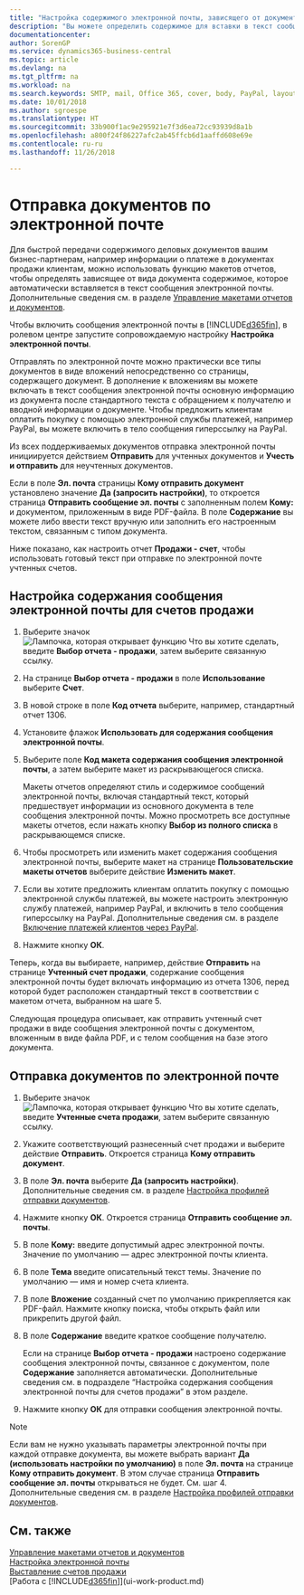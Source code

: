 ```yaml
---
title: "Настройка содержимого электронной почты, зависящего от документа | Документы Майкрософт"
description: "Вы можете определить содержимое для вставки в текст сообщения электронной, например ссылку на PayPal. Вы также можете вкладывать документы в сообщения электронной почты."
documentationcenter: 
author: SorenGP
ms.service: dynamics365-business-central
ms.topic: article
ms.devlang: na
ms.tgt_pltfrm: na
ms.workload: na
ms.search.keywords: SMTP, mail, Office 365, cover, body, PayPal, layout
ms.date: 10/01/2018
ms.author: sgroespe
ms.translationtype: HT
ms.sourcegitcommit: 33b900f1ac9e295921e7f3d6ea72cc93939d8a1b
ms.openlocfilehash: a800f24f86227afc2ab45ffcb6d1aaffd608e69e
ms.contentlocale: ru-ru
ms.lasthandoff: 11/26/2018

---
```

# <a name="send-documents-by-email"></a>Отправка документов по электронной почте
Для быстрой передачи содержимого деловых документов вашим бизнес-партнерам, например информации о платеже в документах продажи клиентам, можно использовать функцию макетов отчетов, чтобы определять зависящее от вида документа содержимое, которое автоматически вставляется в текст сообщения электронной почты. Дополнительные сведения см. в разделе [Управление макетами отчетов и документов](ui-manage-report-layouts.md).

Чтобы включить сообщения электронной почты в [!INCLUDE[d365fin](includes/d365fin_md.md)], в ролевом центре запустите сопровождаемую настройку **Настройка электронной почты**.

Отправлять по электронной почте можно практически все типы документов в виде вложений непосредственно со страницы, содержащего документ. В дополнение к вложениям вы можете включать в текст сообщения электронной почты основную информацию из документа после стандартного текста с обращением к получателю и вводной информации о документе. Чтобы предложить клиентам оплатить покупку с помощью электронной службы платежей, например PayPal, вы можете включить в тело сообщения гиперссылку на PayPal.

Из всех поддерживаемых документов отправка электронной почты инициируется действием **Отправить** для учтенных документов и **Учесть и отправить** для неучтенных документов.

Если в поле **Эл. почта** страницы **Кому отправить документ** установлено значение **Да (запросить настройки)**, то откроется страница **Отправить сообщение эл. почты** с заполненным полем **Кому:** и документом, приложенным в виде PDF-файла. В поле **Содержание** вы можете либо ввести текст вручную или заполнить его настроенным текстом, связанным с типом документа.

Ниже показано, как настроить отчет **Продажи - счет**, чтобы использовать готовый текст при отправке по электронной почте учтенных счетов.

## <a name="to-set-up-a-document-specific-email-body-for-sales-invoices"></a>Настройка содержания сообщения электронной почты для счетов продажи
1. Выберите значок ![Лампочка, которая открывает функцию Что вы хотите сделать](media/ui-search/search_small.png "Что вы хотите сделать"), введите **Выбор отчета - продажи**, затем выберите связанную ссылку.
2. На странице **Выбор отчета - продажи** в поле **Использование** выберите **Счет**.
3. В новой строке в поле **Код отчета** выберите, например, стандартный отчет 1306.
4. Установите флажок **Использовать для содержания сообщения электронной почты**.
5. Выберите поле **Код макета содержания сообщения электронной почты**, а затем выберите макет из раскрывающегося списка.

    Макеты отчетов определяют стиль и содержимое сообщений электронной почты, включая стандартный текст, который предшествует информации из основного документа в теле сообщения электронной почты. Можно просмотреть все доступные макеты отчетов, если нажать кнопку **Выбор из полного списка** в раскрывающемся списке.
6. Чтобы просмотреть или изменить макет содержания сообщения электронной почты, выберите макет на странице **Пользовательские макеты отчетов** выберите действие **Изменить макет**.
7. Если вы хотите предложить клиентам оплатить покупку с помощью электронной службы платежей, вы можете настроить электронную службу платежей, например PayPal, и включить в тело сообщения гиперссылку на PayPal. Дополнительные сведения см. в разделе [Включение платежей клиентов через PayPal](sales-how-enable-payment-service-extensions.md).
8. Нажмите кнопку **ОК**.

Теперь, когда вы выбираете, например, действие **Отправить** на странице **Учтенный счет продажи**, содержание сообщения электронной почты будет включать информацию из отчета 1306, перед которой будет расположен стандартный текст в соответствии с макетом отчета, выбранном на шаге 5.

Следующая процедура описывает, как отправить учтенный счет продажи в виде сообщения электронной почты с документом, вложенным в виде файла PDF, и с телом сообщения на базе этого документа.

## <a name="to-send-documents-by-email"></a>Отправка документов по электронной почте
1. Выберите значок ![Лампочка, которая открывает функцию Что вы хотите сделать](media/ui-search/search_small.png "Что вы хотите сделать"), введите **Учтенные счета продажи**, затем выберите связанную ссылку.
2. Укажите соответствующий разнесенный счет продажи и выберите действие **Отправить**. Откроется страница **Кому отправить документ**.
3. В поле **Эл. почта** выберите **Да (запросить настройки)**. Дополнительные сведения см. в разделе [Настройка профилей отправки документов](sales-how-setup-document-send-profiles.md).
4. Нажмите кнопку **ОК**. Откроется страница **Отправить сообщение эл. почты**.
5. В поле **Кому:** введите допустимый адрес электронной почты. Значение по умолчанию — адрес электронной почты клиента.
6. В поле **Тема** введите описательный текст темы. Значение по умолчанию — имя и номер счета клиента.
7. В поле **Вложение** созданный счет по умолчанию прикрепляется как PDF-файл. Нажмите кнопку поиска, чтобы открыть файл или прикрепить другой файл.
8. В поле **Содержание** введите краткое сообщение получателю.

    Если на странице **Выбор отчета - продажи** настроено содержание сообщения электронной почты, связанное с документом, поле **Содержание** заполняется автоматически. Дополнительные сведения см. в подразделе “Настройка содержания сообщения электронной почты для счетов продажи” в этом разделе.
9. Нажмите кнопку **ОК** для отправки сообщения электронной почты.

> [!NOTE]  
>   Если вам не нужно указывать параметры электронной почты при каждой отправке документа, вы можете выбрать вариант **Да (использовать настройки по умолчанию)** в поле **Эл. почта** на странице **Кому отправить документ**. В этом случае страница **Отправить сообщение эл. почты** открываться не будет. См. шаг 4. Дополнительные сведения см. в разделе [Настройка профилей отправки документов](sales-how-setup-document-send-profiles.md).

## <a name="see-also"></a>См. также
[Управление макетами отчетов и документов](ui-manage-report-layouts.md)  
[Настройка электронной почты](admin-how-setup-email.md)  
[Выставление счетов продажи](sales-how-invoice-sales.md)  
[Работа с [!INCLUDE[d365fin](includes/d365fin_md.md)]](ui-work-product.md)

